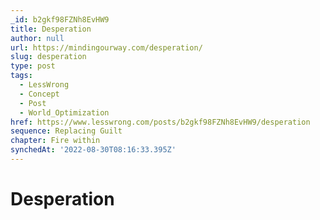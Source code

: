 ```yaml
---
_id: b2gkf98FZNh8EvHW9
title: Desperation
author: null
url: https://mindingourway.com/desperation/
slug: desperation
type: post
tags:
  - LessWrong
  - Concept
  - Post
  - World_Optimization
href: https://www.lesswrong.com/posts/b2gkf98FZNh8EvHW9/desperation
sequence: Replacing Guilt
chapter: Fire within
synchedAt: '2022-08-30T08:16:33.395Z'
---
```


# Desperation
